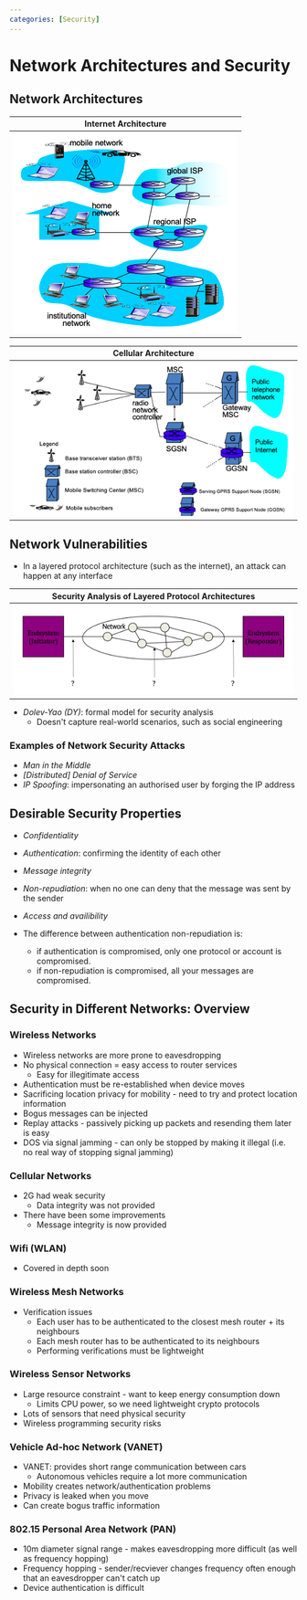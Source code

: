 ```yaml
---
categories: [Security]
---
```


# Network Architectures and Security

## Network Architectures

|                   Internet Architecture                    |
| :--------------------------------------------------------: |
| ![internet architectures](./img/internet_architecture.png) |

|                  Cellular Architecture                   |
| :------------------------------------------------------: |
| ![cellular architectures](img/cellular_architecture.png) |

## Network Vulnerabilities

- In a layered protocol architecture (such as the internet), an attack can happen at any interface

|  Security Analysis of Layered Protocol Architectures   |
| :----------------------------------------------------: |
| ![layered architectures](img/layered_architecture.png) |

- _Dolev-Yao (DY)_: formal model for security analysis
  - Doesn't capture real-world scenarios, such as social engineering

### Examples of Network Security Attacks

- _Man in the Middle_
- _\[Distributed\] Denial of Service_
- _IP Spoofing_: impersonating an authorised user by forging the IP address

## Desirable Security Properties

- _Confidentiality_
- _Authentication_: confirming the identity of each other
- _Message integrity_
- _Non-repudiation_: when no one can deny that the message was sent by the sender
- _Access and availibility_

- The difference between authentication non-repudiation is:
  - if authentication is compromised, only one protocol or account is compromised.
  - if non-repudiation is compromised, all your messages are compromised.

## Security in Different Networks: Overview

### Wireless Networks

- Wireless networks are more prone to eavesdropping
- No physical connection = easy access to router services
  - Easy for illegitimate access
- Authentication must be re-established when device moves
- Sacrificing location privacy for mobility - need to try and protect location information
- Bogus messages can be injected
- Replay attacks - passively picking up packets and resending them later is easy
- DOS via signal jamming - can only be stopped by making it illegal (i.e. no real way of stopping signal jamming)

### Cellular Networks

- 2G had weak security
  - Data integrity was not provided
- There have been some improvements
  - Message integrity is now provided

### Wifi (WLAN)

- Covered in depth soon

### Wireless Mesh Networks

- Verification issues
  - Each user has to be authenticated to the closest mesh router + its neighbours
  - Each mesh router has to be authenticated to its neighbours
  - Performing verifications must be lightweight

### Wireless Sensor Networks

- Large resource constraint - want to keep energy consumption down
  - Limits CPU power, so we need lightweight crypto protocols
- Lots of sensors that need physical security
- Wireless programming security risks

### Vehicle Ad-hoc Network (VANET)

- VANET: provides short range communication between cars
  - Autonomous vehicles require a lot more communication
- Mobility creates network/authentication problems
- Privacy is leaked when you move
- Can create bogus traffic information

### 802.15 Personal Area Network (PAN)

- 10m diameter signal range - makes eavesdropping more difficult (as well as frequency hopping)
- Frequency hopping - sender/recviever changes frequency often enough that an eavesdropper can't catch up
- Device authentication is difficult
